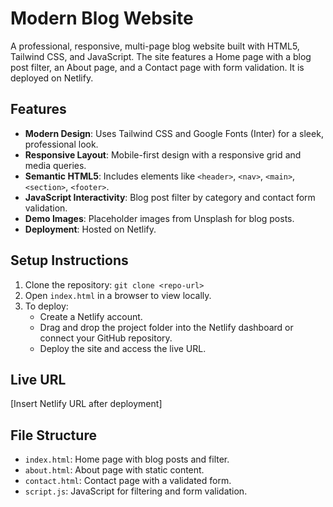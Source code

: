# Modern Blog Website

A professional, responsive, multi-page blog website built with HTML5, Tailwind CSS, and JavaScript. The site features a Home page with a blog post filter, an About page, and a Contact page with form validation. It is deployed on Netlify.

## Features
- **Modern Design**: Uses Tailwind CSS and Google Fonts (Inter) for a sleek, professional look.
- **Responsive Layout**: Mobile-first design with a responsive grid and media queries.
- **Semantic HTML5**: Includes elements like `<header>`, `<nav>`, `<main>`, `<section>`, `<footer>`.
- **JavaScript Interactivity**: Blog post filter by category and contact form validation.
- **Demo Images**: Placeholder images from Unsplash for blog posts.
- **Deployment**: Hosted on Netlify.

## Setup Instructions
1. Clone the repository: `git clone <repo-url>`
2. Open `index.html` in a browser to view locally.
3. To deploy:
   - Create a Netlify account.
   - Drag and drop the project folder into the Netlify dashboard or connect your GitHub repository.
   - Deploy the site and access the live URL.

## Live URL
[Insert Netlify URL after deployment]

## File Structure
- `index.html`: Home page with blog posts and filter.
- `about.html`: About page with static content.
- `contact.html`: Contact page with a validated form.
- `script.js`: JavaScript for filtering and form validation.